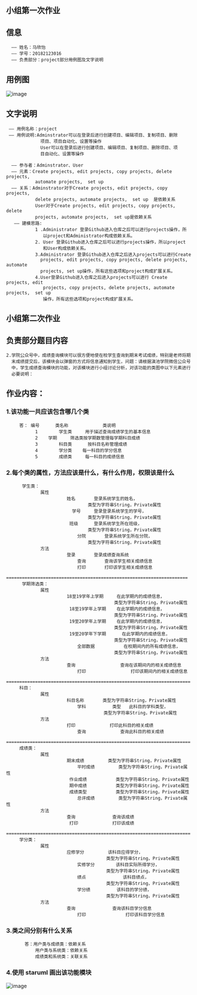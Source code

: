 
## 小组第一次作业

## 信息 
      —— 姓名：马欣怡
      —— 学号：20182123016
      —— 负责部分：project部分用例图及文字说明

## 用例图
 ![image](https://github.com/xs080452/maxinyi20182123016.github.io/blob/main/er.png)

## 文字说明
     —— 用例名称：project
     —— 用例说明:Adminstrator可以在登录后进行创建项目、编辑项目、复制项目、删除
                 项目、项目自动化、设置等操作	 
                 User可以在登录后进行创建项目、编辑项目、复制项目、删除项目、项
                 目自动化、设置等操作

      —— 参与者：Adminstrator、User	
      —— 元素：Create projects, edit projects, copy projects, delete projects, 
               automate projects,  set up	
      —— 关系：Adminstrator对于Create projects, edit projects, copy projects, 
               delete projects, automate projects,  set up	是依赖关系
               User对于Create projects, edit projects, copy projects, delete 
               projects, automate projects,  set up是依赖关系
       —— 建模思路:
               1 .Administrator 登录Github进入仓库之后可以进行projects操作，所
                  以project和Administrator构成依赖关系。
               2. User 登录Github进入仓库之后可以进行projects操作，所以project
                  和User构成依赖关系。
               3.Administrator 登录Github进入仓库之后进入projects可以进行Create
                 projects, edit projects, copy projects, delete projects, automate 
                 projects, set up操作，所有这些选项和project构成扩展关系。
               4.User登录Github进入仓库之后进入projects可以进行 Create projects, edit 
                  projects, copy projects, delete projects, automate projects,  set up
                  操作，所有这些选项和project构成扩展关系。

## 小组第二次作业
## 负责部分题目内容
    2.学院公众号中，成绩查询模块可以很方便地使在校学生查询到期末考试成绩，特别是老师将期
      末成绩提交后，该模块会以弹窗的方式将信息通知到学生，问题：请根据滇池学院微信公众号
      中，学生成绩查询模块的功能，对该模块进行小组讨论分析，对该功能的类图中以下元素进行
      必要说明：

## 作业内容：

### 1.该功能一共应该包含哪几个类	
         答： 编号   	类名称           	类说明         
               1	    学生类   	用于描述查询成绩学生的基本信息
               2    学期     筛选类按学期数管理每学期科目成绩		
               3	    科目类  	 按科目名称管理成绩
               4	    学分类	   每一科目的学分信息
               5	    成绩类   	每一科目的成绩信息
               
### 2.每个类的属性，方法应该是什么，有什么作用，权限该是什么	
          学生类：
                 属性	      
                           姓名	    登录系统学生的姓名，
                                   类型为字符串String，Private属性
                  	         学号	    登录登录系统学生的学号，
                                   类型为字符串String，Private属性
                           	班级    	登录系统学生所在班级，
                                   类型为字符串String，Private属性
                        	   分院	    登录系统学生所在分院，
                                   类型为字符串String，Private属性
                 方法   	   
                           登录	    登录成绩查询系统
	                           查询    	查询该学生相关成绩信息
	                           打印    	打印该学生相关成绩信息
         =====================================================================
          学期筛选类：
                 属性   	   
                           18至19学年上学期	  在此学期内的成绩信息，
                                             类型为字符串String，Private属性
                           	18至19学年上学期	  在此学期内的成绩信息，
                                             类型为字符串String，Private属性
                           	19至20学年上学期	  在此学期内的成绩信息，
                                             类型为字符串String，Private属性
                           	19至20学年下学期  	在此学期内的成绩信息，
                                             类型为字符串String，Private属性
                        	   全部数据	          在校期间内的所有成绩信息，
                                             类型为字符串String，Private属性
                 方法	      
                           查询	              查询在该期间内的相关成绩信息
	                           打印    	          打印该期间内的相关成绩信息
         ======================================================================
         科目：
                 属性      
                           科目名称	      类型为字符串String，Private属性
	                           学科          类型	此科目的学科类型，
                                         类型为字符串String，Private属性
                 方法      	
                           打印	          打印此科目的相关成绩
	                           查询	          查询此科目的相关成绩
         ======================================================================
         成绩类：
                 属性	      
                           期末成绩       	类型为字符串String，Private属性
	                           平时成绩       	类型为字符串String，Private属性
                           	作业成绩	       类型为字符串String，Private属性
                           	期中成绩	       类型为字符串String，Private属性
                           	成绩类型	       类型为字符串String，Private属性
	                           总评成绩       	类型为字符串String，Private属性
                 方法      	
                           查询	           查询该成绩
                           	打印	           打印该成绩
         ======================================================================
         学分类：
                 属性	      
                           应修学分       	该科目应得学分，
                                          类型为字符串String，Private属性
	                           实修学分	       该科目实际所得学分，
                                          类型为字符串String，Private属性
	                           绩点	           该科目绩点，
                                          类型为字符串String，Private属性
	                           学分绩         	该科目的学分绩，
                                          类型为字符串String，Private属性
                 方法      
                           查询	           查询该科目学分信息
	                           打印           	打印该科目学分信息

### 3.类之间分别有什么关系	
           答：用户类与成绩类：依赖关系   
               用户类与系统类：依赖关系   
               成绩类和系统类：关联关系
	       
### 4.使用 staruml 画出该功能模块
![image](https://github.com/xs080452/maxinyi20182123016.github.io/blob/gh-pages/QQ%E5%9B%BE%E7%89%8720201222192433.png)
    
         
             

